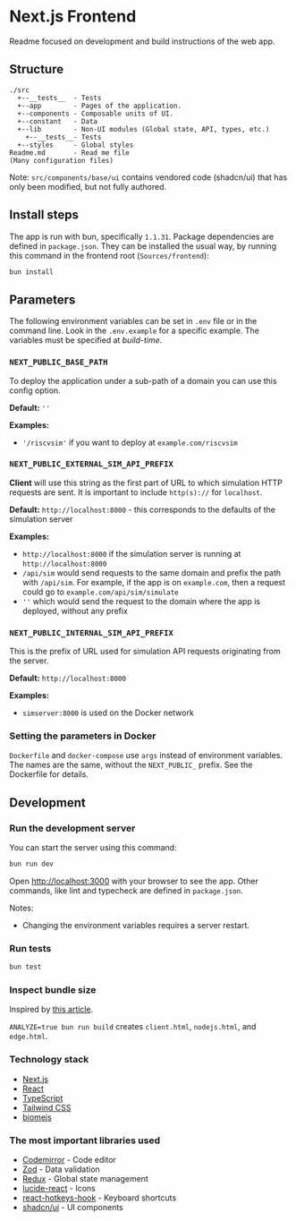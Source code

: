 # Next.js Frontend

Readme focused on development and build instructions of the web app.

## Structure

```
./src
  +--__tests__  - Tests
  +--app        - Pages of the application.
  +--components - Composable units of UI.
  +--constant   - Data
  +--lib        - Non-UI modules (Global state, API, types, etc.)
    +--__tests__- Tests
  +--styles     - Global styles
Readme.md       - Read me file
(Many configuration files)
```

Note: `src/components/base/ui` contains vendored code (shadcn/ui) that has only been modified, but not fully authored.

## Install steps

The app is run with bun, specifically `1.1.31`.
Package dependencies are defined in `package.json`.
They can be installed the usual way, by running this command in the frontend root (`Sources/frontend`):

```bash
bun install
```

## Parameters

The following environment variables can be set in `.env` file or in the command line.
Look in the `.env.example` for a specific example.
The variables must be specified at *build-time*.

### `NEXT_PUBLIC_BASE_PATH`

To deploy the application under a sub-path of a domain you can use this config option.

**Default:** `''`

**Examples:**
- `'/riscvsim'` if you want to deploy at `example.com/riscvsim`

### `NEXT_PUBLIC_EXTERNAL_SIM_API_PREFIX`

**Client** will use this string as the first part of URL to which simulation HTTP requests are sent.
It is important to include `http(s)://` for `localhost`.

**Default:** `http://localhost:8000` - this corresponds to the defaults of the simulation server

**Examples:**
- `http://localhost:8000` if the simulation server is running at `http://localhost:8000`
- `/api/sim` would send requests to the same domain and prefix the path with `/api/sim`. For example, if the app is on `example.com`, then a request could go to `example.com/api/sim/simulate`
- `''` which would send the request to the domain where the app is deployed, without any prefix

### `NEXT_PUBLIC_INTERNAL_SIM_API_PREFIX`

This is the prefix of URL used for simulation API requests originating from the server.

**Default:** `http://localhost:8000`

**Examples:**
- `simserver:8000` is used on the Docker network

### Setting the parameters in Docker

`Dockerfile` and `docker-compose` use `args` instead of environment variables.
The names are the same, without the `NEXT_PUBLIC_` prefix.
See the Dockerfile for details.

## Development

### Run the development server

You can start the server using this command:

```bash
bun run dev
```

Open [http://localhost:3000](http://localhost:3000) with your browser to see the app.
Other commands, like lint and typecheck are defined in `package.json`.

Notes:
- Changing the environment variables requires a server restart.

### Run tests

```bash
bun test
```

### Inspect bundle size

Inspired by [this article](https://blog.logrocket.com/how-analyze-next-js-app-bundles).

`ANALYZE=true bun run build` creates `client.html`, `nodejs.html`, and `edge.html`.

### Technology stack

- [Next.js](https://nextjs.org/)
- [React](https://reactjs.org/)
- [TypeScript](https://www.typescriptlang.org/)
- [Tailwind CSS](https://tailwindcss.com/)
- [biomejs](https://biomejs.dev/)

### The most important libraries used

- [Codemirror](https://codemirror.net/) - Code editor
- [Zod](https://www.npmjs.com/package/zod) - Data validation
- [Redux](https://redux.js.org/) - Global state management
- [lucide-react](https://lucide.dev/guide/packages/lucide-react) - Icons
- [react-hotkeys-hook](https://www.npmjs.com/package/react-hotkeys-hook) - Keyboard shortcuts
- [shadcn/ui](https://ui.shadcn.com/) - UI components

